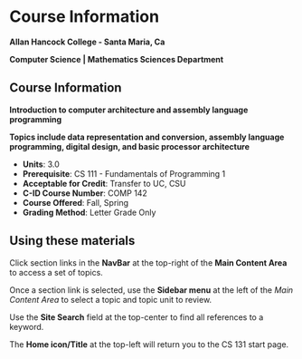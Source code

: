 # Course Information

**Allan Hancock College - Santa Maria, Ca**

**Computer Science | Mathematics Sciences Department**

## Course Information

**Introduction to computer architecture and assembly language programming**

**Topics include data representation and conversion, assembly language programming, digital design, and basic processor architecture**

* **Units**: 3.0
* **Prerequisite**: CS 111 - Fundamentals of Programming 1
* **Acceptable for Credit**: Transfer to UC, CSU
* **C-ID Course Number**: COMP 142
* **Course Offered**: Fall, Spring
* **Grading Method**: Letter Grade Only

## Using these materials

Click section links in the **NavBar** at the top-right of the **Main Content Area** to access a set of topics.

Once a section link is selected, use the **Sidebar menu** at the left of the *Main Content Area* to select a topic and topic unit to review.

Use the **Site Search** field at the top-center to find all references to a keyword.

The **Home icon/Title** at the top-left will return you to the CS 131 start page.
